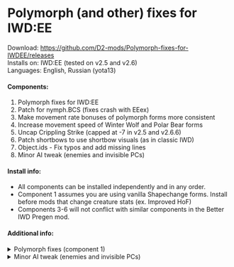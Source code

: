 # Polymorph (and other) fixes for IWD:EE
Download: https://github.com/D2-mods/Polymorph-fixes-for-IWDEE/releases  
Installs on: IWD:EE (tested on v2.5 and v2.6)  
Languages: English, Russian (yota13)


#### Components:
1. Polymorph fixes for IWD:EE
2. Patch for nymph.BCS (fixes crash with EEex)
3. Make movement rate bonuses of polymorph forms more consistent
4. Increase movement speed of Winter Wolf and Polar Bear forms
5. Uncap Crippling Strike (capped at -7 in v2.5 and v2.6.6)
6. Patch shortbows to use shortbow visuals (as in classic IWD)
7. Object.ids - Fix typos and add missing lines
8. Minor AI tweak (enemies and invisible PCs)


#### Install info:
- All components can be installed independently and in any order.
- Component 1 assumes you are using vanilla Shapechange forms. Install before mods that change creature stats (ex. Improved HoF)
- Components 3-6 will not conflict with similar components in the Better IWD Pregen mod.


#### Additional info:

<details>
  <summary>Polymorph fixes (component 1)</summary>
  
#### Info:
  
Polymorph Self
- removed permanent Haste from Winter Wolf, Boring Beetle, and Polar Bear

Shapechange
- Giant Troll Strength changed from 18 to 18/00 to match description
- Water Elemental weapon damage changed from 1d8 to 4d8 (same as Druid form)

Text edits:
- all Shapechange forms given consistent layouts and accurate stats

Psionic Blast
- added missing description in v2.5 (when right-clicking the icon)
- uses the v2.6 version as a base, with a few changes:
1. Stun duration changed to 5 rounds (from 10) to match description
2. Ability regenerates when used (this just skips the extra step of needing to re-shapechange into a Mind Flayer if you wanted to use Psionic Blast more than once)
3. Added back the orb animation over a stunned creature

</details>


<details>
  <summary>Minor AI tweak (enemies and invisible PCs)</summary>
  
#### Info:
  
Some enemy groups in the unmodded game will walk to and surround Player1 (first character created) if the entire party is invisible or offscreen. This tweak changes it so that these enemies will instead walk or stand around randomly. For certain battles, enemies will still walk towards the party, but they shouldn't all surround Player1 anymore (preventing them from moving).

NOTE: I've tested this in a few places (ex. Severed Hand), but I haven't done a full playthrough yet. I don't think there should be issues, but I haven't checked every enemy group affected by this component.

</details>